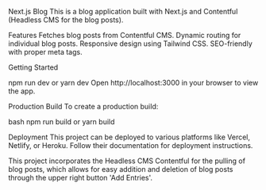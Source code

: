Next.js Blog
This is a blog application built with Next.js and Contentful (Headless CMS for the blog posts).

Features
Fetches blog posts from Contentful CMS.
Dynamic routing for individual blog posts.
Responsive design using Tailwind CSS.
SEO-friendly with proper meta tags.

Getting Started

npm run dev
or
yarn dev
Open http://localhost:3000 in your browser to view the app.

Production Build
To create a production build:

bash
npm run build
or
yarn build

Deployment
This project can be deployed to various platforms like Vercel, Netlify, or Heroku. Follow their documentation for deployment instructions.

This project incorporates the Headless CMS Contentful for the pulling of blog posts, which allows for easy addition and deletion of blog posts through the upper right button 'Add Entries'. 
